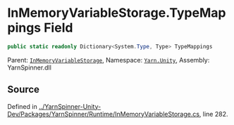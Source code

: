 # InMemoryVariableStorage.TypeMappings Field


```csharp
public static readonly Dictionary<System.Type, Type> TypeMappings
```



<div class="class-metadata">

Parent: [`InMemoryVariableStorage`](/api/csharp/yarn.unity/inmemoryvariablestorage.md), Namespace: [`Yarn.Unity`](/api/csharp/yarn.unity/README.md), Assembly: YarnSpinner.dll
</div>

## Source
Defined in [../YarnSpinner-Unity-Dev/Packages/YarnSpinner/Runtime/InMemoryVariableStorage.cs](https://github.com/YarnSpinnerTool/YarnSpinner-Unity//blob/develop/Runtime/InMemoryVariableStorage.cs#L282), line 282.
